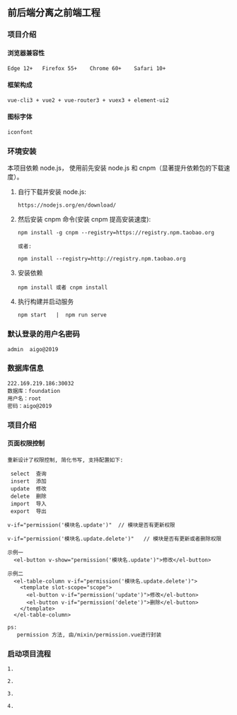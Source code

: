 ## 前后端分离之前端工程

### 项目介绍

#### 浏览器兼容性

    Edge 12+   Firefox 55+    Chrome 60+    Safari 10+
    
#### 框架构成

    vue-cli3 + vue2 + vue-router3 + vuex3 + element-ui2
    
#### 图标字体

    iconfont 

### 环境安装

 本项目依赖 node.js， 使用前先安装 node.js 和 cnpm（显著提升依赖包的下载速度）。

 1. 自行下载并安装 node.js: 
 
        https://nodejs.org/en/download/

 2. 然后安装 cnpm 命令(安装 cnpm 提高安装速度):

        npm install -g cnpm --registry=https://registry.npm.taobao.org
        
        或者:
        
        npm install --registry=http://registry.npm.taobao.org

 3. 安装依赖

        npm install 或者 cnpm install
        

 4. 执行构建并启动服务

        npm start   |  npm run serve
        
### 默认登录的用户名密码

    admin  aigo@2019

### 数据库信息

    222.169.219.186:30032
    数据库：foundation
    用户名：root
    密码：aigo@2019

### 项目介绍


#### 页面权限控制

    重新设计了权限控制, 简化书写, 支持配置如下:
                       
     select  查询
     insert  添加
     update  修改
     delete  删除
     import  导入
     export  导出
    
    v-if="permission('模块名.update')"  // 模块是否有更新权限
    
    v-if="permission('模块名.update.delete')"   // 模块是否有更新或者删除权限
    
    示例一
      <el-button v-show="permission('模块名.update')">修改</el-button>
    
    示例二  
      <el-table-column v-if="permission('模块名.update.delete')">
        <template slot-scope="scope">
          <el-button v-if="permission('update')">修改</el-button>
          <el-button v-if="permission('delete')">删除</el-button>
        </template>
      </el-table-column>

    ps:
       permission 方法, 由/mixin/permission.vue进行封装

### 启动项目流程

    1.   
    
    2.    
    
    3.  
    
    4.  
